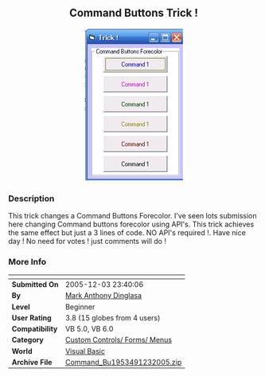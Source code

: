 ﻿<div align="center">

## Command Buttons Trick \!

<img src="PIC20051232333559231.jpg">
</div>

### Description

This trick changes a Command Buttons Forecolor. I've seen lots submission here changing Command buttons forecolor using API's. This trick achieves the same effect but just a 3 lines of code. NO API's required !. Have nice day ! No need for votes ! just comments will do !
 
### More Info
 


<span>             |<span>
---                |---
**Submitted On**   |2005-12-03 23:40:06
**By**             |[Mark Anthony Dinglasa](https://github.com/Planet-Source-Code/PSCIndex/blob/master/ByAuthor/mark-anthony-dinglasa.md)
**Level**          |Beginner
**User Rating**    |3.8 (15 globes from 4 users)
**Compatibility**  |VB 5\.0, VB 6\.0
**Category**       |[Custom Controls/ Forms/  Menus](https://github.com/Planet-Source-Code/PSCIndex/blob/master/ByCategory/custom-controls-forms-menus__1-4.md)
**World**          |[Visual Basic](https://github.com/Planet-Source-Code/PSCIndex/blob/master/ByWorld/visual-basic.md)
**Archive File**   |[Command\_Bu1953491232005\.zip](https://github.com/Planet-Source-Code/mark-anthony-dinglasa-command-buttons-trick__1-63479/archive/master.zip)








